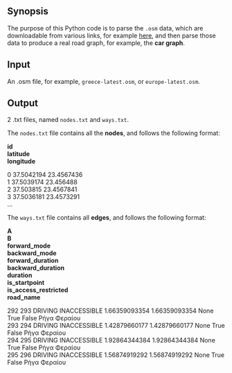 ## Synopsis

The purpose of this Python code is to parse the `.osm` data, which are downloadable from various links, for example [here](https://www.geofabrik.de/data/download.html), and then parse those data to produce a real road graph, for example, the **car graph**.

## Input

An .osm file, for example, `greece-latest.osm`, or `europe-latest.osm`.

## Output

2 .txt files, named `nodes.txt` and `ways.txt`. 

The `nodes.txt` file contains all the **nodes**, and follows the following format:

**id      <br> 
latitude  <br>
longitude**

0      37.5042194  23.4567436 <br>
1      37.5039174  23.456488  <br>
2      37.503815   23.4567841 <br>
3      37.5036181  23.4573291 <br>
...                          

The `ways.txt` file contains all **edges**, and follows the following format:

**A <br> 
B <br> 
forward_mode <br> 
backward_mode <br> 
forward_duration <br> 
backward_duration <br> 
duration <br> 
is_startpoint <br> 
is_access_restricted <br> 
road_name**

292 293 DRIVING INACCESSIBLE 1.66359093354 1.66359093354 None True False Ρήγα Φεραίου<br>
293 294 DRIVING INACCESSIBLE 1.42879660177 1.42879660177 None True False Ρήγα Φεραίου<br>
294 295 DRIVING INACCESSIBLE 1.92864344384 1.92864344384 None True False Ρήγα Φεραίου<br>
295 296 DRIVING INACCESSIBLE 1.56874919292 1.56874919292 None True False Ρήγα Φεραίου<br>

